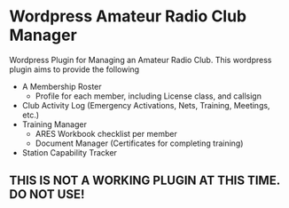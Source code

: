 # Wordpress Amateur Radio Club Manager
Wordpress Plugin for Managing an Amateur Radio Club. This wordpress plugin aims to provide the following

* A Membership Roster
  * Profile for each member, including License class, and callsign
* Club Activity Log (Emergency Activations, Nets, Training, Meetings, etc.)
* Training Manager
  * ARES Workbook checklist per member
  * Document Manager (Certificates for completing training)
* Station Capability Tracker

## THIS IS NOT A WORKING PLUGIN AT THIS TIME. DO NOT USE!

